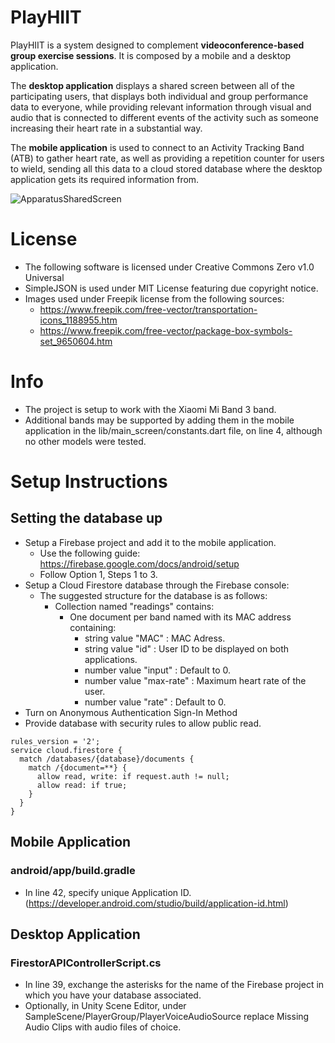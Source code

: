 # PlayHIIT

PlayHIIT is a system designed to complement **videoconference-based group exercise sessions**. It is composed by a mobile and a desktop application. 

The **desktop application** displays a shared screen between all of the participating users, that displays both individual and group performance data to everyone, while providing relevant information through visual and audio that is connected to different events of the activity such as someone increasing their heart rate in a substantial way.

The **mobile application** is used to connect to an Activity Tracking Band (ATB) to gather heart rate, as well as providing a repetition counter for users to wield, sending all this data to a cloud stored database where the desktop application gets its required information from.

![ApparatusSharedScreen](https://user-images.githubusercontent.com/63672636/110160852-79897880-7de4-11eb-9981-ab347b119072.PNG)


# License

- The following software is licensed under Creative Commons Zero v1.0 Universal
- SimpleJSON is used under MIT License featuring due copyright notice.
- Images used under Freepik license from the following sources:
  - https://www.freepik.com/free-vector/transportation-icons_1188955.htm
  - https://www.freepik.com/free-vector/package-box-symbols-set_9650604.htm

# Info

- The project is setup to work with the Xiaomi Mi Band 3 band.
- Additional bands may be supported by adding them in the mobile application in the lib/main_screen/constants.dart file, on line 4, although no other models were tested.

# Setup Instructions

## Setting the database up

- Setup a Firebase project and add it to the mobile application.
  - Use the following guide: https://firebase.google.com/docs/android/setup
  - Follow Option 1, Steps 1 to 3. 
- Setup a Cloud Firestore database through the Firebase console:
  - The suggested structure for the database is as follows:
    - Collection named "readings" contains:
      - One document per band named with its MAC address containing:
        - string value "MAC"      : MAC Adress.
        - string value "id"       : User ID to be displayed on both applications.
        - number value "input"    : Default to 0.
        - number value "max-rate" : Maximum heart rate of the user.
        - number value "rate"     : Default to 0.
- Turn on Anonymous Authentication Sign-In Method
- Provide database with security rules to allow public read.
```
rules_version = '2';
service cloud.firestore {
  match /databases/{database}/documents {
    match /{document=**} {
      allow read, write: if request.auth != null;
      allow read: if true;
    }
  }
}
```

## Mobile Application

### android/app/build.gradle

- In line 42, specify unique Application ID. (https://developer.android.com/studio/build/application-id.html)

## Desktop Application

### FirestorAPIControllerScript.cs 
- In line 39, exchange the asterisks for the name of the Firebase project in which you have your database associated.
- Optionally, in Unity Scene Editor, under SampleScene/PlayerGroup/PlayerVoiceAudioSource replace Missing Audio Clips with audio files of choice.
